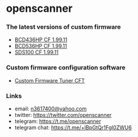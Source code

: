 # openscanner

### The latest versions of custom firmware
- [BCD436HP CF 1.99.11](https://github.com/x27/openscanner/tree/main/uniden/bcd436hp/fw/mod)
- [BCD536HP CF 1.99.11](https://github.com/x27/openscanner/tree/main/uniden/bcd536hp/fw/mod)
- [SDS100 CF 1.99.11](https://github.com/x27/openscanner/tree/main/uniden/sds100/fw/mod)

### Custom firmware configuration software
- [Custom Firmware Tuner CFT](https://github.com/x27/CFT)

### Links

- email: n3617400@yahoo.com
- twitter:  https://twitter.com/openscanner
- telegram: https://t.me/openscanner
- telegram chat: https://t.me/+lBpGtQr1FgI0ZWU6
